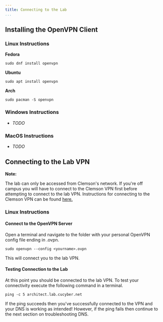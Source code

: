 ```yaml
---
title: Connecting to the Lab
...
```


## Installing the OpenVPN Client

### Linux Instructions

**Fedora**

```
sudo dnf install openvpn
```

**Ubuntu**

```
sudo apt install openvpn
```

**Arch**

```
sudo pacman -S openvpn
```

### Windows Instructions

* *TODO*

### MacOS Instructions

* *TODO*

## Connecting to the Lab VPN

**Note:**

The lab can only be accessed from Clemson's network. If you're off campus you will have to connect to the Clemson VPN first before attempting to connect to the lab VPN. Instructions for connecting to the Clemson VPN can be found [here.](https://hdkb.clemson.edu/phpkb/article.php?id=64)

### Linux Instructions

#### Connect to the OpenVPN Server

Open a terminal and navigate to the folder with your personal OpenVPN config file ending in .ovpn.

```
sudo openvpn --config <yourname>.ovpn
```

This will connect you to the lab VPN.

#### Testing Connection to the Lab

At this point you should be connected to the lab VPN. To test your connectivity execute the following command in a terminal.

```
ping -c 5 architect.lab.cucyber.net
```

If the ping succeeds then you've successfully connected to the VPN and your DNS is working as intended! However, if the ping fails then continue to the next section on troubleshooting DNS.
